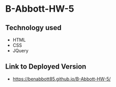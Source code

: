 # B-Abbott-HW-5

## Technology used
- HTML
- CSS
- JQuery


## Link to Deployed Version
- https://benabbott85.github.io/B-Abbott-HW-5/